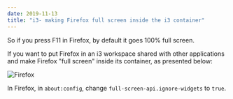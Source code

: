 ```yaml
---
date: 2019-11-13
title: "i3- making Firefox full screen inside the i3 container"
---
```


So if you press F11 in Firefox, by default it goes 100% full screen.

If you want to put Firefox in an i3 workspace shared with other applications and make Firefox "full screen" inside its container, as presented below:

![Firefox](https://blog.wains.be/images/i3wm-firefox.png)

In Firefox, in `about:config`, change `full-screen-api.ignore-widgets` to `true`.
